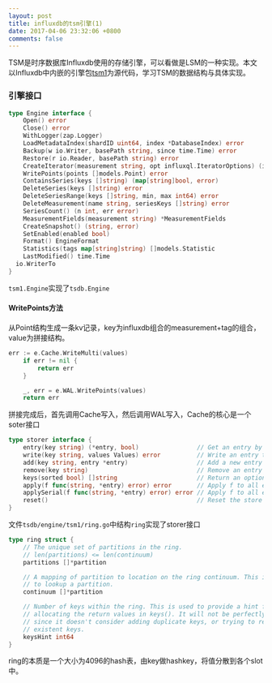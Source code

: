 ```yaml
---
layout: post
title: influxdb的tsm引擎(1)
date: 2017-04-06 23:32:06 +0800
comments: false
---
```


TSM是时序数据库Influxdb使用的存储引擎，可以看做是LSM的一种实现。本文以Influxdb中内嵌的引擎包[tsm1](github.com/influxdata/influxdb/tsdb/engine/tsm1)为源代码，学习TSM的数据结构与具体实现。

### 引擎接口
```go
type Engine interface {
	Open() error
	Close() error
	WithLogger(zap.Logger)
	LoadMetadataIndex(shardID uint64, index *DatabaseIndex) error
	Backup(w io.Writer, basePath string, since time.Time) error
	Restore(r io.Reader, basePath string) error
	CreateIterator(measurement string, opt influxql.IteratorOptions) (influxql.Iterator, error)
	WritePoints(points []models.Point) error
	ContainsSeries(keys []string) (map[string]bool, error)
	DeleteSeries(keys []string) error
	DeleteSeriesRange(keys []string, min, max int64) error
	DeleteMeasurement(name string, seriesKeys []string) error
	SeriesCount() (n int, err error)
	MeasurementFields(measurement string) *MeasurementFields
	CreateSnapshot() (string, error)
	SetEnabled(enabled bool)
	Format() EngineFormat
	Statistics(tags map[string]string) []models.Statistic
	LastModified() time.Time
  io.WriterTo
}
```
`tsm1.Engine`实现了`tsdb.Engine`
#### WritePoints方法
从Point结构生成一条kv记录，key为influxdb组合的measurement+tag的组合，value为拼接结构。
```go
err := e.Cache.WriteMulti(values)
	if err != nil {
		return err
	}

	_, err = e.WAL.WritePoints(values)
	return err
```
拼接完成后，首先调用Cache写入，然后调用WAL写入，Cache的核心是一个soter接口
```go
type storer interface {
	entry(key string) (*entry, bool)                // Get an entry by its key.
	write(key string, values Values) error          // Write an entry to the store.
	add(key string, entry *entry)                   // Add a new entry to the store.
	remove(key string)                              // Remove an entry from the store.
	keys(sorted bool) []string                      // Return an optionally sorted slice of entry keys.
	apply(f func(string, *entry) error) error       // Apply f to all entries in the store in parallel.
	applySerial(f func(string, *entry) error) error // Apply f to all entries in serial.
	reset()                                         // Reset the store to an initial unused state.
}
```
文件`tsdb/engine/tsm1/ring.go`中结构`ring`实现了storer接口
```go
type ring struct {
	// The unique set of partitions in the ring.
	// len(partitions) <= len(continuum)
	partitions []*partition

	// A mapping of partition to location on the ring continuum. This is used
	// to lookup a partition.
	continuum []*partition

	// Number of keys within the ring. This is used to provide a hint for
	// allocating the return values in keys(). It will not be perfectly accurate
	// since it doesn't consider adding duplicate keys, or trying to remove non-
	// existent keys.
	keysHint int64
}
```
ring的本质是一个大小为4096的hash表，由key做hashkey，将值分散到各个slot中。
